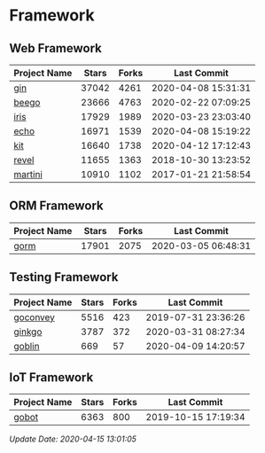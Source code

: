 # Framework

## Web Framework

| Project Name | Stars | Forks | Last Commit |
| ------------ | ----- | ----- | ----------- |
| [gin](https://github.com/gin-gonic/gin) | 37042 | 4261 | 2020-04-08 15:31:31 |
| [beego](https://github.com/astaxie/beego) | 23666 | 4763 | 2020-02-22 07:09:25 |
| [iris](https://github.com/kataras/iris) | 17929 | 1989 | 2020-03-23 23:03:40 |
| [echo](https://github.com/labstack/echo) | 16971 | 1539 | 2020-04-08 15:19:22 |
| [kit](https://github.com/go-kit/kit) | 16640 | 1738 | 2020-04-12 17:12:43 |
| [revel](https://github.com/revel/revel) | 11655 | 1363 | 2018-10-30 13:23:52 |
| [martini](https://github.com/go-martini/martini) | 10910 | 1102 | 2017-01-21 21:58:54 |

## ORM Framework

| Project Name | Stars | Forks | Last Commit |
| ------------ | ----- | ----- | ----------- |
| [gorm](https://github.com/jinzhu/gorm) | 17901 | 2075 | 2020-03-05 06:48:31 |

## Testing Framework

| Project Name | Stars | Forks | Last Commit |
| ------------ | ----- | ----- | ----------- |
| [goconvey](https://github.com/smartystreets/goconvey) | 5516 | 423 | 2019-07-31 23:36:26 |
| [ginkgo](https://github.com/onsi/ginkgo) | 3787 | 372 | 2020-03-31 08:27:34 |
| [goblin](https://github.com/franela/goblin) | 669 | 57 | 2020-04-09 14:20:57 |

## IoT Framework

| Project Name | Stars | Forks | Last Commit |
| ------------ | ----- | ----- | ----------- |
| [gobot](https://github.com/hybridgroup/gobot) | 6363 | 800 | 2019-10-15 17:19:34 |

*Update Date: 2020-04-15 13:01:05*